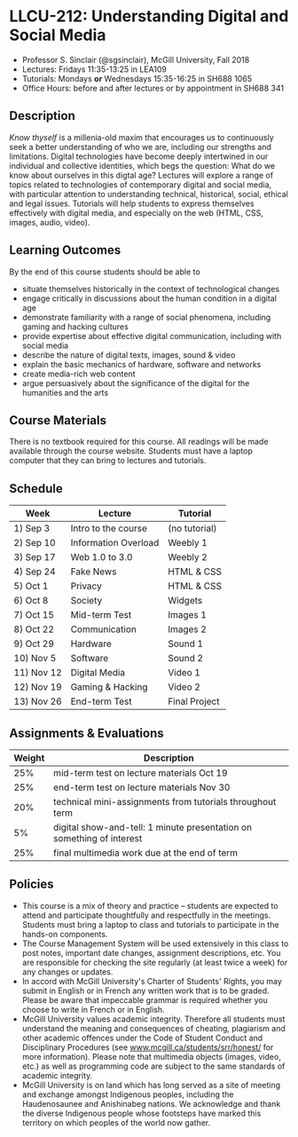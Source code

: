 # LLCU-212: Understanding Digital and Social Media

* Professor S. Sinclair (@sgsinclair), McGill University, Fall 2018
* Lectures: Fridays 11:35-13:25 in LEA109
* Tutorials: Mondays __or__ Wednesdays 15:35-16:25 in SH688 1065
* Office Hours: before and after lectures or by appointment in SH688 341

## Description

*Know thyself* is a millenia-old maxim that encourages us to continuously seek a better understanding of who we are, including our strengths and limitations. Digital technologies have become deeply intertwined in our individual and collective identities, which begs the question: What do we know about ourselves in this digtal age? Lectures will explore a range of topics related to technologies of contemporary digital and social media, with particular attention to understanding technical, historical, social, ethical and legal issues. Tutorials will help students to express themselves effectively with digital media, and especially on the web (HTML, CSS, images, audio, video).

## Learning Outcomes

By the end of this course students should be able to

* situate themselves historically in the context of technological changes
* engage critically in discussions about the human condition in a digital age
* demonstrate familiarity with a range of social phenomena, including gaming and hacking cultures
* provide expertise about effective digital communication, including with social media
* describe the nature of digital texts, images, sound & video
* explain the basic mechanics of hardware, software and networks
* create media-rich web content
* argue persuasively about the significance of the digital for the humanities and the arts

## Course Materials

There is no textbook required for this course. All readings will be made available through the course website. Students must have a laptop computer that they can bring to lectures and tutorials.

## Schedule

| Week       | Lecture              | Tutorial      |
| ---------- | -------------------- | --------------|
| 1) Sep 3   | Intro to the course  | (no tutorial) |
| 2) Sep 10  | Information Overload | Weebly 1      |
| 3) Sep 17  | Web 1.0 to 3.0       | Weebly 2      |
| 4) Sep 24  | Fake News            | HTML & CSS    |
| 5) Oct 1   | Privacy              | HTML & CSS    |
| 6) Oct 8   | Society              | Widgets       |
| 7) Oct 15  | Mid-term Test        | Images 1      |
| 8) Oct 22  | Communication        | Images 2      |
| 9) Oct 29  | Hardware             | Sound 1       |
| 10) Nov 5  | Software             | Sound 2       |
| 11) Nov 12 | Digital Media        | Video 1       |
| 12) Nov 19 | Gaming & Hacking     | Video 2       |
| 13) Nov 26 | End-term Test        | Final Project |


## Assignments & Evaluations

| Weight | Description |
| ------ | ----------- |
| 25%    | mid-term test on lecture materials Oct 19 |
| 25%    | end-term test on lecture materials Nov 30 |
| 20%    | technical mini-assignments from tutorials throughout term |
| 5%     | digital show-and-tell: 1 minute presentation on something of interest |
| 25%    | final multimedia work due at the end of term |

## Policies

* This course is a mix of theory and practice – students are expected to attend and participate thoughtfully and respectfully in the meetings. Students must bring a laptop to class and tutorials to participate in the hands-on components.
* The Course Management System will be used extensively in this class to post notes, important date changes, assignment descriptions, etc. You are responsible for checking the site regularly (at least twice a week) for any changes or updates.
* In accord with McGill University's Charter of Students' Rights, you may submit in English or in French any written work that is to be graded. Please be aware that impeccable grammar is required whether you choose to write in French or in English.
* McGill University values academic integrity. Therefore all students must understand the meaning and consequences of cheating, plagiarism and other academic offences under the Code of Student Conduct and Disciplinary Procedures (see www.mcgill.ca/students/srr/honest/ for more information). Please note that multimedia objects (images, video, etc.) as well as programming code are subject to the same standards of academic integrity.
* McGill University is on land which has long served as a site of meeting and exchange amongst Indigenous peoples, including the Haudenosaunee and Anishinabeg nations. We acknowledge and thank the diverse Indigenous people whose footsteps have marked this territory on which peoples of the world now gather.
